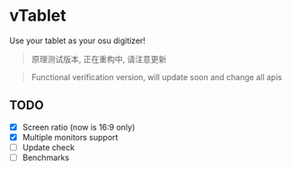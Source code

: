 # vTablet

Use your tablet as your osu digitizer! 

> 原理测试版本, 正在重构中, 请注意更新

> Functional verification version, will update soon and change all apis

## TODO

- [x] Screen ratio (now is 16:9 only)
- [x] Multiple monitors support
- [ ] Update check
- [ ] Benchmarks
